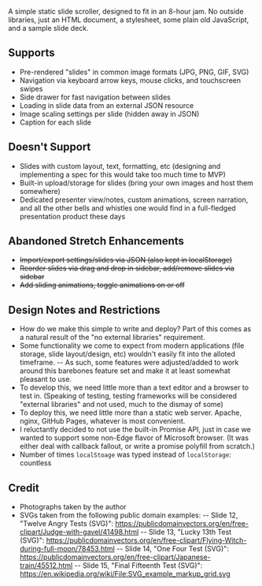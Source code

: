 A simple static slide scroller, designed to fit in an 8-hour jam. No outside libraries, just an HTML document, a stylesheet, some plain old JavaScript, and a sample slide deck.

## Supports
- Pre-rendered "slides" in common image formats (JPG, PNG, GIF, SVG)
- Navigation via keyboard arrow keys, mouse clicks, and touchscreen swipes
- Side drawer for fast navigation between slides
- Loading in slide data from an external JSON resource 
- Image scaling settings per slide (hidden away in JSON)
- Caption for each slide

## Doesn't Support
- Slides with custom layout, text, formatting, etc (designing and implementing a spec for this would take too much time to MVP)
- Built-in upload/storage for slides (bring your own images and host them somewhere)
- Dedicated presenter view/notes, custom animations, screen narration, and all the other bells and whistles one would find in a full-fledged presentation product these days

## Abandoned Stretch Enhancements
- ~~Import/export settings/slides via JSON (also kept in localStorage)~~
- ~~Reorder slides via drag and drop in sidebar, add/remove slides via sidebar~~
- ~~Add sliding animations, toggle animations on or off~~

## Design Notes and Restrictions
- How do we make this simple to write and deploy? Part of this comes as a natural result of the "no external libraries" requirement.
- Some functionality we come to expect from modern applications (file storage, slide layout/design, etc) wouldn't easily fit into the alloted timeframe.
-- As such, some features were adjusted/added to work around this barebones feature set and make it at least somewhat pleasant to use.
- To develop this, we need little more than a text editor and a browser to test in. (Speaking of testing, testing frameworks will be considered "external libraries" and not used, much to the dismay of some)
- To deploy this, we need little more than a static web server. Apache, nginx, GitHub Pages, whatever is most convenient.
- I reluctantly decided to not use the built-in Promise API, just in case we wanted to support some non-Edge flavor of Microsoft browser. (It was either deal with callback fallout, or write a promise polyfill from scratch.)
- Number of times `localStoage` was typed instead of `localStorage`: countless

## Credit
- Photographs taken by the author
- SVGs taken from the following public domain examples:
-- Slide 12, "Twelve Angry Tests (SVG)": https://publicdomainvectors.org/en/free-clipart/Judge-with-gavel/41498.html
-- Slide 13, "Lucky 13th Test (SVG)": https://publicdomainvectors.org/en/free-clipart/Flying-Witch-during-full-moon/78453.html
-- Slide 14, "One Four Test (SVG)": https://publicdomainvectors.org/en/free-clipart/Japanese-train/45512.html
-- Slide 15, "Final Fifteenth Test (SVG)": https://en.wikipedia.org/wiki/File:SVG_example_markup_grid.svg